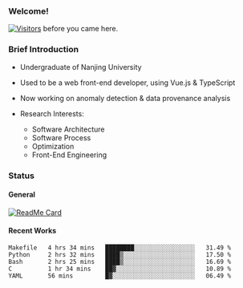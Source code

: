 ### Welcome!

[![Visitors](https://visitor-badge.laobi.icu/badge?page_id=HermitSun.HermitSun)]() before you came here.

### Brief Introduction

- Undergraduate of Nanjing University

- Used to be a web front-end developer, using Vue.js & TypeScript

- Now working on anomaly detection & data provenance analysis

- Research Interests: 
  - Software Architecture
  - Software Process
  - Optimization
  - Front-End Engineering

### Status

#### General

[![ReadMe Card](https://github-readme-stats.hermitsun.vercel.app/api?username=HermitSun&count_private=true&show_icons=true)]()

#### Recent Works

<!--START_SECTION:waka-->
```text
Makefile   4 hrs 34 mins   ████████░░░░░░░░░░░░░░░░░   31.49 % 
Python     2 hrs 32 mins   ████▒░░░░░░░░░░░░░░░░░░░░   17.50 % 
Bash       2 hrs 25 mins   ████▒░░░░░░░░░░░░░░░░░░░░   16.69 % 
C          1 hr 34 mins    ██▓░░░░░░░░░░░░░░░░░░░░░░   10.89 % 
YAML       56 mins         █▓░░░░░░░░░░░░░░░░░░░░░░░   06.49 % 
```
<!--END_SECTION:waka-->
